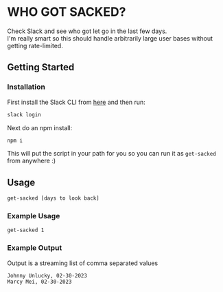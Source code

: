 # WHO GOT SACKED?

Check Slack and see who got let go in the last few days.
<br>
I'm really smart so this should handle arbitrarily large user bases without getting rate-limited.

## Getting Started

### Installation

First install the Slack CLI from [here](https://api.slack.com/automation/cli/install) and then run:

```sh
slack login
```

Next do an npm install:

```sh
npm i
```

This will put the script in your path for you so you can run it as `get-sacked` from anywhere :)

## Usage

```sh
get-sacked [days to look back]
```

### Example Usage

```sh
get-sacked 1
```

### Example Output

Output is a streaming list of comma separated values

```
Johnny Unlucky, 02-30-2023
Marcy Mei, 02-30-2023
```
